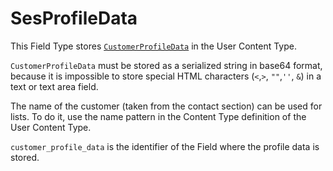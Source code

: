 # SesProfileData

This Field Type stores [`CustomerProfileData`](customer_profile_data.md) in the User Content Type.

`CustomerProfileData` must be stored as a serialized string in base64 format,
because it is impossible to store special HTML characters (`<`,`>`, `""`,`''`, `&`) in a text or text area field.

The name of the customer (taken from the contact section) can be used for lists.
To do it, use the name pattern in the Content Type definition of the User Content Type.

`customer_profile_data` is the identifier of the Field where the profile data is stored.
